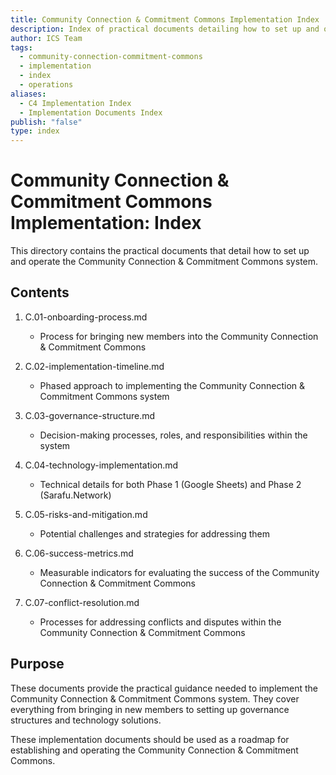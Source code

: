 ```yaml
---
title: Community Connection & Commitment Commons Implementation Index
description: Index of practical documents detailing how to set up and operate the Community Connection & Commitment Commons system
author: ICS Team
tags:
  - community-connection-commitment-commons
  - implementation
  - index
  - operations
aliases:
  - C4 Implementation Index
  - Implementation Documents Index
publish: "false"
type: index
---
```


# Community Connection & Commitment Commons Implementation: Index

This directory contains the practical documents that detail how to set up and operate the Community Connection & Commitment Commons system.

## Contents

1. C.01-onboarding-process.md
   - Process for bringing new members into the Community Connection & Commitment Commons

2. C.02-implementation-timeline.md
   - Phased approach to implementing the Community Connection & Commitment Commons system

3. C.03-governance-structure.md
   - Decision-making processes, roles, and responsibilities within the system

4. C.04-technology-implementation.md
   - Technical details for both Phase 1 (Google Sheets) and Phase 2 (Sarafu.Network)

5. C.05-risks-and-mitigation.md
   - Potential challenges and strategies for addressing them

6. C.06-success-metrics.md
   - Measurable indicators for evaluating the success of the Community Connection & Commitment Commons

7. C.07-conflict-resolution.md
   - Processes for addressing conflicts and disputes within the Community Connection & Commitment Commons

## Purpose

These documents provide the practical guidance needed to implement the Community Connection & Commitment Commons system. They cover everything from bringing in new members to setting up governance structures and technology solutions.

These implementation documents should be used as a roadmap for establishing and operating the Community Connection & Commitment Commons.